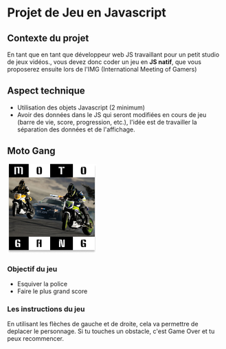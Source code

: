 # Projet de Jeu en Javascript

## Contexte du projet 
En tant que en tant que développeur web JS travaillant pour un petit studio de jeux vidéos., vous devez donc coder un jeu en **JS natif**, que vous proposerez ensuite lors de l'IMG (International Meeting of Gamers)

## Aspect technique 
- Utilisation des objets Javascript (2 minimum)
- Avoir des données dans le JS qui seront modifiées en cours de jeu (barre de vie, score, progression, etc.), l'idée est de travailler la séparation des données et de l'affichage.

## Moto Gang 
![](/NameJeu.png)


### Objectif du jeu 
- Esquiver la police
- Faire le plus grand score

### Les instructions du jeu
En utilisant les flèches de gauche et de droite, cela va permettre de deplacer le personnage. 
Si tu touches un obstacle, c'est Game Over et tu peux recommencer. 
